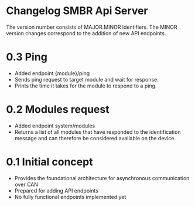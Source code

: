 # Changelog SMBR Api Server
The version number consists of MAJOR.MINOR identifiers. The MINOR version changes correspond to the addition of new API endpoints.

# 0.3 Ping
- Added endpoint {module}/ping
- Sends ping request to target module and wait for response. 
- Prints the time it takes for the module to respond to a ping.

# 0.2 Modules request
- Added endpoint system/modules 
- Returns a list of all modules that have responded to the identification message and can therefore be considered available on the device.

# 0.1 Initial concept
- Provides the foundational architecture for asynchronous communication over CAN
- Prepared for adding API endpoints
- No fully functional endpoints implemented yet